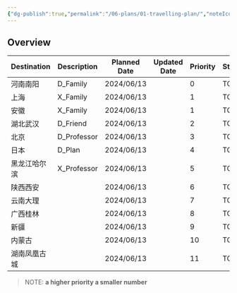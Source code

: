 ```yaml
---
{"dg-publish":true,"permalink":"/06-plans/01-travelling-plan/","noteIcon":"","created":"2024-06-13T20:47:03.430+02:00","updated":"2024-06-13T21:02:18.106+02:00"}
---
```


## Overview

| Destination | Description | Planned Date | Updated Date | Priority | Status |
| ----------- | ----------- | ------------ | ------------ | -------- | ------ |
| 河南南阳        | D_Family    | 2024/06/13   |              | 0        | TODO   |
| 上海          | X_Family    | 2024/06/13   |              | 1        | TODO   |
| 安徽          | X_Family    | 2024/06/13   |              | 1        | TODO   |
| 湖北武汉        | D_Friend    | 2024/06/13   |              | 2        | TODO   |
| 北京          | D_Professor | 2024/06/13   |              | 3        | TODO   |
| 日本          | D_Plan      | 2024/06/13   |              | 4        | TODO   |
| 黑龙江哈尔滨      | X_Professor | 2024/06/13   |              | 5        | TODO   |
| 陕西西安        |             | 2024/06/13   |              | 6        | TODO   |
| 云南大理        |             | 2024/06/13   |              | 7        | TODO   |
| 广西桂林        |             | 2024/06/13   |              | 8        | TODO   |
| 新疆          |             | 2024/06/13   |              | 9        | TODO   |
| 内蒙古         |             | 2024/06/13   |              | 10       | TODO   |
| 湖南凤凰古城      |             | 2024/06/13   |              | 11       | TODO   |
>NOTE: **a higher priority a smaller number**